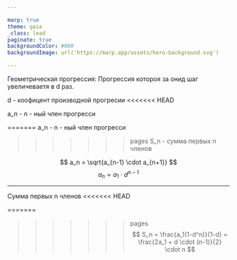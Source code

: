 ```yaml
---

marp: true
theme: gaia
_class: lead
paginate: true
backgroundColor: #000
backgroundImage: url('https://marp.app/assets/hero-background.svg')

---
```


Геометрическая прогрессия:
Прогрессия котороя за онид шаг увеличеваетя в d раз.

d - коофицент производной прогресии
<<<<<<< HEAD

a_n - n - ный член прогресси

=======
a_n - n - ный член прогресси
>>>>>>> pages
S_n - сумма первых n членов

$$ a_n = \sqrt{a_{n-1} \cdot a_{n+1}} $$
$$ a_n = a_1 \cdot d^{n-1} $$

---

Сумма первых n членов
<<<<<<< HEAD

=======
>>>>>>> pages
$$ S_n = \frac{a_1(1-d^n)}{1-d} = \frac{2a_1 + d \cdot (n-1)}{2} \cdot n $$